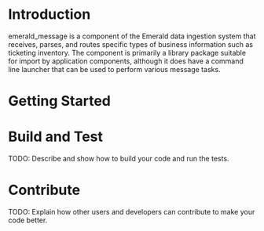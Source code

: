 # Introduction 
emerald_message is a component of the Emerald data ingestion system that receives, parses, and routes specific types of business information such as ticketing inventory. The component is primarily a library package suitable for import by application components, although it does have a command line launcher that can be used to perform various message tasks.

# Getting Started

# Build and Test
TODO: Describe and show how to build your code and run the tests. 

# Contribute
TODO: Explain how other users and developers can contribute to make your code better. 

